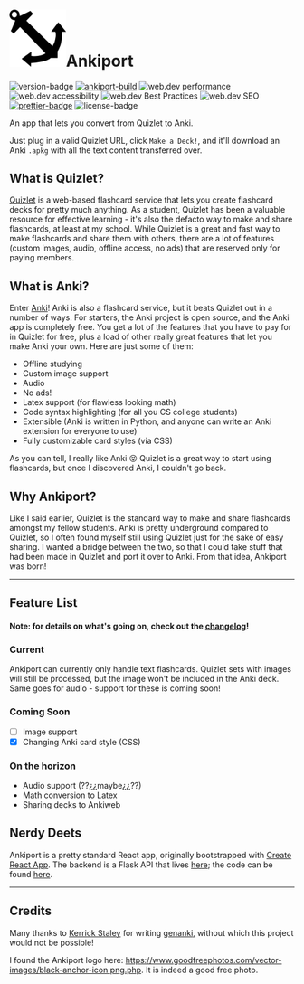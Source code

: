 <h1><a href="https://ankiport-app.appspot.com/"><img src="./src/assets/aplogo.png" alt="ankiport logo" width="100"/></a>Ankiport</h1>

![version-badge](https://img.shields.io/github/release/jahzielv/ankiport-web.svg)
<a href="https://travis-ci.org/jahzielv/ankiport-web">![ankiport-build](https://travis-ci.org/jahzielv/ankiport-web.svg?branch=master)</a>
![web.dev performance](https://img.shields.io/badge/dynamic/json.svg?label=web.dev%3A%20Performance&url=https%3A%2F%2Fscores-dev-227516.appspot.com%2Fscores%3FsiteURL%3Dhttps%3A%2F%2Fankiport.com&query=%24.performance&colorB=3740FF)
![web.dev accessibility](https://img.shields.io/badge/dynamic/json.svg?label=web.dev%3A%20Accessibility&url=https%3A%2F%2Fscores-dev-227516.appspot.com%2Fscores%3FsiteURL%3Dhttps%3A%2F%2Fankiport.com&query=%24.accessibility&colorB=3740FF)
![web.dev Best Practices](https://img.shields.io/badge/dynamic/json.svg?label=web.dev%3A%20Best%20Practices&url=https%3A%2F%2Fscores-dev-227516.appspot.com%2Fscores%3FsiteURL%3Dhttps%3A%2F%2Fankiport.com&query=%24.bestpractices&colorB=3740FF)
![web.dev SEO](https://img.shields.io/badge/dynamic/json.svg?label=web.dev%3A%20SEO&url=https%3A%2F%2Fscores-dev-227516.appspot.com%2Fscores%3FsiteURL%3Dhttps%3A%2F%2Fankiport.com&query=%24.seo&colorB=3740FF)
<a href="https://prettier.io/">![prettier-badge](https://img.shields.io/badge/style-Prettier-blue.svg)</a>
![license-badge](https://img.shields.io/github/license/jahzielv/ankiport-web.svg)

An app that lets you convert from Quizlet to Anki.

Just plug in a valid Quizlet URL, click `Make a Deck!`, and it'll download an Anki `.apkg` with all the text content transferred over.

## What is Quizlet?

[Quizlet](quizlet.com) is a web-based flashcard service that lets you create flashcard decks for pretty much anything. As a student, Quizlet has been a valuable resource for effective learning - it's also the defacto way to make and share flashcards, at least at my school. While Quizlet is a great and fast way to make flashcards and share them with others, there are a lot of features (custom images, audio, offline access, no ads) that are reserved only for paying members.

## What is Anki?

Enter [Anki](https://apps.ankiweb.net/)! Anki is also a flashcard service, but it beats Quizlet out in a number of ways. For starters, the Anki project is open source, and the Anki app is completely free. You get a lot of the features that you have to pay for in Quizlet for free, plus a load of other really great features that let you make Anki your own. Here are just some of them:

-   Offline studying
-   Custom image support
-   Audio
-   No ads!
-   Latex support (for flawless looking math)
-   Code syntax highlighting (for all you CS college students)
-   Extensible (Anki is written in Python, and anyone can write an Anki extension for everyone to use)
-   Fully customizable card styles (via CSS)

As you can tell, I really like Anki 😝 Quizlet is a great way to start using flashcards, but once I discovered Anki, I couldn't go back.

## Why Ankiport?

Like I said earlier, Quizlet is the standard way to make and share flashcards amongst my fellow students. Anki is pretty underground compared to Quizlet, so I often found myself still using Quizlet just for the sake of easy sharing. I wanted a bridge between the two, so that I could take stuff that had been made in Quizlet and port it over to Anki. From that idea, Ankiport was born!

---

## Feature List

#### Note: for details on what's going on, check out the [changelog](https://github.com/jahzielv/ankiport-web/blob/master/changelog.md)!

### Current

Ankiport can currently only handle text flashcards. Quizlet sets with images will still be processed, but the image won't be included in the Anki deck. Same goes for audio - support for these is coming soon!

### Coming Soon

-   [ ] Image support
-   [x] Changing Anki card style (CSS)

### On the horizon

-   Audio support (??¿¿maybe¿¿??)
-   Math conversion to Latex
-   Sharing decks to Ankiweb

## Nerdy Deets

Ankiport is a pretty standard React app, originally bootstrapped with [Create React App](https://github.com/facebookincubator/create-react-app).
The backend is a Flask API that lives [here](https://ankiport-api.appspot.com/); the code can be found [here](https://github.com/jahzielv/ankiport-api).

---

## Credits

Many thanks to [Kerrick Staley](https://github.com/kerrickstaley) for writing [genanki](https://github.com/kerrickstaley/genanki), without which this project would not be possible!

I found the Ankiport logo here: https://www.goodfreephotos.com/vector-images/black-anchor-icon.png.php. It is indeed a good free photo.
